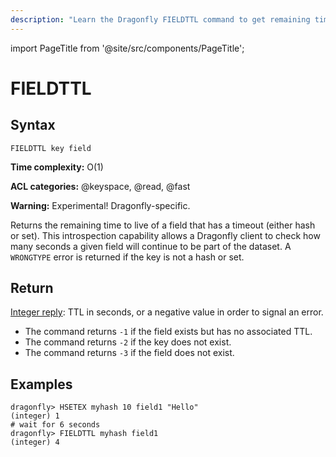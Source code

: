 ```yaml
---
description: "Learn the Dragonfly FIELDTTL command to get remaining time-to-live of a key."
---
```


import PageTitle from '@site/src/components/PageTitle';

# FIELDTTL

<PageTitle title="Redis FIELDTTL Command (Documentation) | Dragonfly" />

## Syntax

    FIELDTTL key field

**Time complexity:** O(1)

**ACL categories:** @keyspace, @read, @fast

**Warning:** Experimental! Dragonfly-specific.

Returns the remaining time to live of a field that has a timeout (either hash or set).
This introspection capability allows a Dragonfly client to check how many seconds a given field will continue to be part of the dataset.
A ```WRONGTYPE``` error is returned if the key is not a hash or set.

## Return

[Integer reply](https://redis.io/docs/reference/protocol-spec/#integers): TTL in seconds, or a negative value in order to signal an error.

- The command returns `-1` if the field exists but has no associated TTL.
- The command returns `-2` if the key does not exist.
- The command returns `-3` if the field does not exist.

## Examples

```shell
dragonfly> HSETEX myhash 10 field1 "Hello"
(integer) 1
# wait for 6 seconds
dragonfly> FIELDTTL myhash field1
(integer) 4
```

